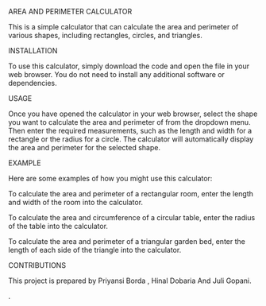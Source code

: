AREA AND PERIMETER CALCULATOR

This is a simple calculator that can calculate the area and perimeter of various shapes, including rectangles, circles, and triangles.

INSTALLATION

To use this calculator, simply download the code and open the file in your web browser. You do not need to install any additional software or dependencies.

USAGE

Once you have opened the calculator in your web browser, select the shape you want to calculate the area and perimeter of from the dropdown menu. Then enter the required measurements, such as the length and width for a rectangle or the radius for a circle. The calculator will automatically display the area and perimeter for the selected shape.

EXAMPLE 

Here are some examples of how you might use this calculator:

To calculate the area and perimeter of a rectangular room, enter the length and width of the room into the calculator.

To calculate the area and circumference of a circular table, enter the radius of the table into the calculator.

To calculate the area and perimeter of a triangular garden bed, enter the length of each side of the triangle into the calculator.

CONTRIBUTIONS

This project is prepared by Priyansi Borda , Hinal Dobaria And Juli Gopani.

.
